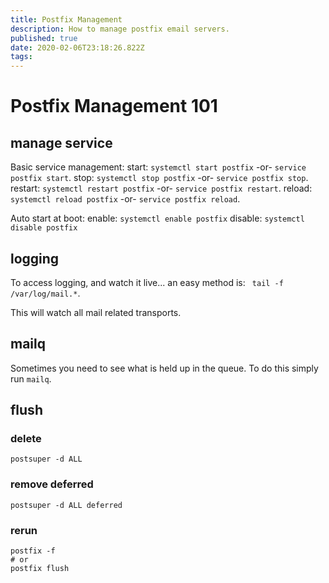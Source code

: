 ```yaml
---
title: Postfix Management
description: How to manage postfix email servers.
published: true
date: 2020-02-06T23:18:26.822Z
tags: 
---
```


# Postfix Management 101

## manage service

Basic service management:
start: ```systemctl start postfix``` -or- ```service postfix start```.
stop: ```systemctl stop postfix``` -or- ```service postfix stop```.
restart: ```systemctl restart postfix``` -or- ```service postfix restart```.
reload: ```systemctl reload postfix``` -or- ```service postfix reload```.

Auto start at boot:
enable: ```systemctl enable postfix```
disable:  ```systemctl disable postfix```



## logging

To access logging, and watch it live... an easy method is: ``` tail -f /var/log/mail.*```.

This will watch all mail related transports.

## mailq

Sometimes you need to see what is held up in the queue. To do this simply run ```mailq```.

## flush

### delete
```
postsuper -d ALL
```

### remove deferred

```
postsuper -d ALL deferred
```

### rerun

```
postfix -f
# or
postfix flush
```
